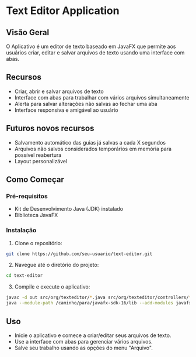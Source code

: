 # Text Editor Application

## Visão Geral
O Aplicativo é um editor de texto baseado em JavaFX que permite aos usuários criar, editar e salvar arquivos de texto usando uma interface com abas.

## Recursos

- Criar, abrir e salvar arquivos de texto
- Interface com abas para trabalhar com vários arquivos simultaneamente
- Alerta para salvar alterações não salvas ao fechar uma aba
- Interface responsiva e amigável ao usuário

## Futuros novos recursos

- Salvamento automático das guias já salvas a cada X segundos
- Arquivos não salvos considerados temporários em memória para possível reabertura
- Layout personalizável

## Como Começar

### Pré-requisitos

- Kit de Desenvolvimento Java (JDK) instalado
- Biblioteca JavaFX

### Instalação

1. Clone o repositório:

```bash
git clone https://github.com/seu-usuario/text-editor.git
```

2. Navegue até o diretório do projeto:

```bash
cd text-editor
```

3. Compile e execute o aplicativo:

```bash
javac -d out src/org/texteditor/*.java src/org/texteditor/controllers/*.java src/org/texteditor/models/*.java src/org/texteditor/viewers/menu/*.java src/org/texteditor/viewers/pane/*.java
java --module-path /caminho/para/javafx-sdk-16/lib --add-modules javafx.controls,javafx.fxml -cp out org.texteditor.TextEditorApplication
```

## Uso

- Inicie o aplicativo e comece a criar/editar seus arquivos de texto.
- Use a interface com abas para gerenciar vários arquivos.
- Salve seu trabalho usando as opções do menu "Arquivo".


